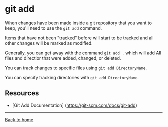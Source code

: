 # git add

When changes have been made inside a git repository that you want to keep, you'll need to use the `git add` command.

Items that have not been "tracked" before will start to be tracked and all other changes will be marked as modified.

Generally, you can get away with the command `git add .` which will add All files and directior that were added, changed, or deleted.

You can track changes to specific files using `git add DirectoryName`.

You can specify tracking directories with `git add DirectoryName`.

## Resources

- [Git Add Documentation] (https://git-scm.com/docs/git-add)

---

[Back to home](../README.md)